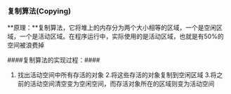 ### 复制算法(Copying) ###
**原理：**复制算法，它将堆上的内存分为两个大小相等的区域，一个是空闲区域，一个是活动区域。在程序运行中，实际使用的是活动区域，也就是有50%的空间被浪费掉

####复制算法的实现过程：####
1. 找出活动空间中所有存活的对象
2.将这些存活的对象复制到空闲区域
3.将之前的活动空间清空变为空闲空间，而存活对象所在的区域则变为活动空间